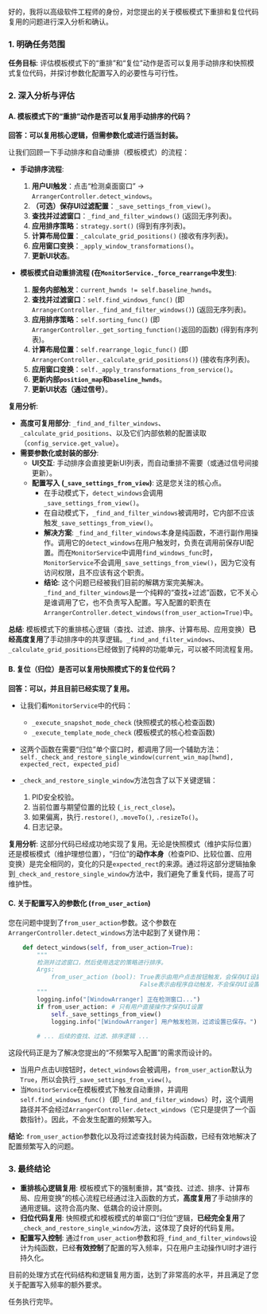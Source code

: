 好的，我将以高级软件工程师的身份，对您提出的关于模板模式下重排和复位代码复用的问题进行深入分析和确认。

### 1. 明确任务范围

**任务目标**: 评估模板模式下的“重排”和“复位”动作是否可以复用手动排序和快照模式复位代码，并探讨参数化配置写入的必要性与可行性。

### 2. 深入分析与评估

#### **A. 模板模式下的“重排”动作是否可以复用手动排序的代码？**

**回答：可以复用核心逻辑，但需参数化或进行适当封装。**

让我们回顾一下手动排序和自动重排（模板模式）的流程：

*   **手动排序流程**:
    1.  **用户UI触发**：点击“检测桌面窗口” -> `ArrangerController.detect_windows`。
    2.  **（可选）保存UI过滤配置**：`_save_settings_from_view()`。
    3.  **查找并过滤窗口**：`_find_and_filter_windows()` (返回无序列表)。
    4.  **应用排序策略**：`strategy.sort()` (得到有序列表)。
    5.  **计算布局位置**：`_calculate_grid_positions()` (接收有序列表)。
    6.  **应用窗口变换**：`_apply_window_transformations()`。
    7.  **更新UI状态**。

*   **模板模式自动重排流程 (在`MonitorService._force_rearrange`中发生)**:
    1.  **服务内部触发**：`current_hwnds != self.baseline_hwnds`。
    2.  **查找并过滤窗口**：`self.find_windows_func()` (即`ArrangerController._find_and_filter_windows()`) (返回无序列表)。
    3.  **应用排序策略**：`self.sorting_func()` (即`ArrangerController._get_sorting_function()`返回的函数) (得到有序列表)。
    4.  **计算布局位置**：`self.rearrange_logic_func()` (即`ArrangerController._calculate_grid_positions()`) (接收有序列表)。
    5.  **应用窗口变换**：`self._apply_transformations_from_service()`。
    6.  **更新内部`position_map`和`baseline_hwnds`**。
    7.  **更新UI状态（通过信号）**。

**复用分析**:
*   **高度可复用部分**: `_find_and_filter_windows`、`_calculate_grid_positions`、以及它们内部依赖的配置读取（`config_service.get_value`）。
*   **需要参数化或封装的部分**:
    *   **UI交互**: 手动排序会直接更新UI列表，而自动重排不需要（或通过信号间接更新）。
    *   **配置写入 (`_save_settings_from_view`)**: 这是您关注的核心点。
        *   在手动模式下，`detect_windows`会调用`_save_settings_from_view()`。
        *   在自动模式下，`_find_and_filter_windows`被调用时，它内部不应该触发`_save_settings_from_view()`。
        *   **解决方案**: `_find_and_filter_windows`本身是纯函数，不进行副作用操作。调用它的`detect_windows`在用户触发时，负责在调用前保存UI配置。而在`MonitorService`中调用`find_windows_func`时，`MonitorService`不会调用`_save_settings_from_view()`，因为它没有访问权限，且不应该有这个职责。
        *   **结论**: 这个问题已经被我们目前的解耦方案完美解决。`_find_and_filter_windows`是一个纯粹的“查找+过滤”函数，它不关心是谁调用了它，也不负责写入配置。写入配置的职责在`ArrangerController.detect_windows(from_user_action=True)`中。

**总结**: 模板模式下的重排核心逻辑（查找、过滤、排序、计算布局、应用变换）**已经高度复用**了手动排序中的共享逻辑。`_find_and_filter_windows`、`_calculate_grid_positions`已经做到了纯粹的功能单元，可以被不同流程复用。

#### **B. 复位（归位）是否可以复用快照模式下的复位代码？**

**回答：可以，并且目前已经实现了复用。**

*   让我们看`MonitorService`中的代码：
    *   `_execute_snapshot_mode_check` (快照模式的核心检查函数)
    *   `_execute_template_mode_check` (模板模式的核心检查函数)

*   这两个函数在需要“归位”单个窗口时，都调用了同一个辅助方法：
    `self._check_and_restore_single_window(current_win_map[hwnd], expected_rect, expected_pid)`

*   `_check_and_restore_single_window`方法包含了以下关键逻辑：
    1.  PID安全校验。
    2.  当前位置与期望位置的比较 (`_is_rect_close`)。
    3.  如果偏离，执行`.restore()`, `.moveTo()`, `.resizeTo()`。
    4.  日志记录。

**复用分析**: 这部分代码已经成功地实现了复用。无论是快照模式（维护实际位置）还是模板模式（维护理想位置），“归位”的**动作本身**（检查PID、比较位置、应用变换）是完全相同的，变化的只是`expected_rect`的来源。通过将这部分逻辑抽象到`_check_and_restore_single_window`方法中，我们避免了重复代码，提高了可维护性。

#### **C. 关于配置写入的参数化 (`from_user_action`)**

您在问题中提到了`from_user_action`参数。这个参数在`ArrangerController.detect_windows`方法中起到了关键作用：

```python
    def detect_windows(self, from_user_action=True):
        """
        检测并过滤窗口，然后使用选定的策略进行排序。
        Args:
            from_user_action (bool): True表示由用户点击按钮触发，会保存UI设置。
                                     False表示由程序自动触发，不会保存UI设置。
        """
        logging.info("[WindowArranger] 正在检测窗口...")
        if from_user_action: # 只有用户直接操作才保存UI设置
            self._save_settings_from_view()
            logging.info("[WindowArranger] 用户触发检测，过滤设置已保存。")
        
        # ... 后续的查找、过滤、排序逻辑 ...
```
这段代码正是为了解决您提出的“不频繁写入配置”的需求而设计的。

*   当用户点击UI按钮时，`detect_windows`会被调用，`from_user_action`默认为`True`，所以会执行`_save_settings_from_view()`。
*   当`MonitorService`在模板模式下触发自动重排，并调用`self.find_windows_func()`（即`_find_and_filter_windows`）时，这个调用路径并不会经过`ArrangerController.detect_windows`（它只是提供了一个函数指针）。因此，不会发生配置的频繁写入。

**结论**: `from_user_action`参数化以及将过滤查找封装为纯函数，已经有效地解决了配置频繁写入的问题。

### 3. 最终结论

*   **重排核心逻辑复用**: 模板模式下的强制重排，其“查找、过滤、排序、计算布局、应用变换”的核心流程已经通过注入函数的方式，**高度复用**了手动排序的通用逻辑。这符合高内聚、低耦合的设计原则。
*   **归位代码复用**: 快照模式和模板模式的单窗口“归位”逻辑，**已经完全复用**了`_check_and_restore_single_window`方法，这体现了良好的代码复用。
*   **配置写入控制**: 通过`from_user_action`参数和将`_find_and_filter_windows`设计为纯函数，已经**有效控制**了配置的写入频率，只在用户主动操作UI时才进行持久化。

目前的处理方式在代码结构和逻辑复用方面，达到了非常高的水平，并且满足了您关于配置写入频率的额外要求。

任务执行完毕。